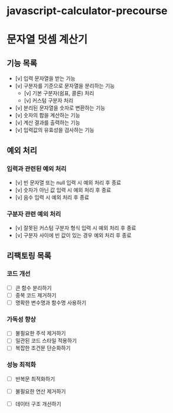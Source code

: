 # javascript-calculator-precourse

# 문자열 덧셈 계산기

## 기능 목록

- [v] 입력 문자열을 받는 기능
- [v] 구분자를 기준으로 문자열을 분리하는 기능
  - [v] 기본 구분자(쉼표, 콜론) 처리
  - [v] 커스텀 구분자 처리
- [v] 분리된 문자열을 숫자로 변환하는 기능
- [v] 숫자의 합을 계산하는 기능
- [v] 계산 결과를 출력하는 기능
- [v] 입력값의 유효성을 검사하는 기능

## 예외 처리

### 입력과 관련된 예외 처리
- [v] 빈 문자열 또는 null 입력 시 예외 처리 후 종료
- [v] 숫자가 아닌 값 입력 시 예외 처리 후 종료
- [v] 음수 입력 시 예외 처리 후 종료

### 구분자 관련 예외 처리
- [v] 잘못된 커스텀 구분자 형식 입력 시 예외 처리 후 종료
- [v] 구분자 사이에 빈 값이 있는 경우 예외 처리 후 종료

## 리팩토링 목록


###  코드 개선

- [ ] 큰 함수 분리하기
- [ ] 중복 코드 제거하기
- [ ] 명확한 변수명과 함수명 사용하기

### 가독성 향상

- [ ] 불필요한 주석 제거하기
- [ ] 일관된 코드 스타일 적용하기
- [ ] 복잡한 조건문 단순화하기

### 성능 최적화

- [ ] 반복문 최적화하기
- [ ] 불필요한 연산 제거하기
- [ ] 데이터 구조 개선하기


